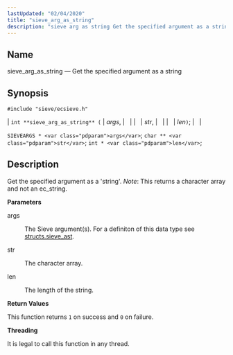 ```yaml
---
lastUpdated: "02/04/2020"
title: "sieve_arg_as_string"
description: "sieve arg as string Get the specified argument as a string int sieve arg as string args str len SIEVEARGS args char str int len Get the specified argument as a string Note This returns a character array and not an ec string args The Sieve argument s For a..."
---
```


<a name="apis.sieve_arg_as_string"></a> 
## Name

sieve_arg_as_string — Get the specified argument as a string

## Synopsis

`#include "sieve/ecsieve.h"`

| `int **sieve_arg_as_string** (` | <var class="pdparam">args</var>, |   |
|   | <var class="pdparam">str</var>, |   |
|   | <var class="pdparam">len</var>`)`; |   |

`SIEVEARGS * <var class="pdparam">args</var>`;
`char ** <var class="pdparam">str</var>`;
`int * <var class="pdparam">len</var>`;<a name="idp59704176"></a> 
## Description

Get the specified argument as a 'string'. *Note*: This returns a character array and not an ec_string.

**<a name="idp59705888"></a> Parameters**

<dl class="variablelist">

<dt>args</dt>

<dd>

The Sieve argument(s). For a definiton of this data type see [structs.sieve_ast](/momentum/3/3-api/structs-sieve-ast).

</dd>

<dt>str</dt>

<dd>

The character array.

</dd>

<dt>len</dt>

<dd>

The length of the string.

</dd>

</dl>

**<a name="idp59713024"></a> Return Values**

This function returns `1` on success and `0` on failure.

**<a name="idp59714832"></a> Threading**

It is legal to call this function in any thread.